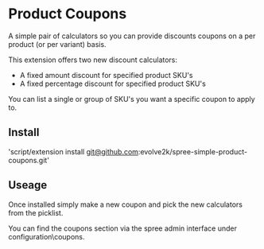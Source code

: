# Product Coupons

A simple pair of calculators so you can provide discounts coupons on a per product (or per variant) basis.

This extension offers two new discount calculators:
* A fixed amount discount for specified product SKU's
* A fixed percentage discount for specified product SKU's

You can list a single or group of SKU's you want a specific coupon to apply to.

## Install
'script/extension install git@github.com:evolve2k/spree-simple-product-coupons.git'

## Useage
  
Once installed simply make a new coupon and pick the new calculators from the picklist.

You can find the coupons section via the spree admin interface under configuration\coupons.